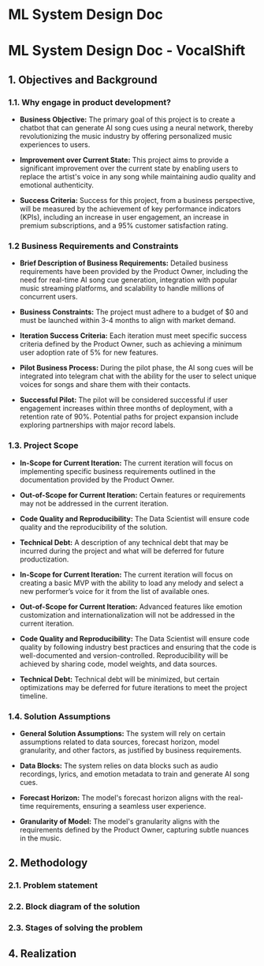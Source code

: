 # ML System Design Doc 
# ML System Design Doc - VocalShift
## 1. Objectives and Background
### 1.1. Why engage in product development?

- **Business Objective:** The primary goal of this project is to create a chatbot that can generate AI song cues using a neural network, thereby revolutionizing the music industry by offering personalized music experiences to users.

- **Improvement over Current State:** This project aims to provide a significant improvement over the current state by enabling users to replace the artist's voice in any song while maintaining audio quality and emotional authenticity.

- **Success Criteria:** Success for this project, from a business perspective, will be measured by the achievement of key performance indicators (KPIs), including an increase in user engagement, an increase in premium subscriptions, and a 95% customer satisfaction rating.


### 1.2 Business Requirements and Constraints

- **Brief Description of Business Requirements:** Detailed business requirements have been provided by the Product Owner, including the need for real-time AI song cue generation, integration with popular music streaming platforms, and scalability to handle millions of concurrent users.

- **Business Constraints:** The project must adhere to a budget of $0 and must be launched within 3-4 months to align with market demand.

- **Iteration Success Criteria:** Each iteration must meet specific success criteria defined by the Product Owner, such as achieving a minimum user adoption rate of 5% for new features.

- **Pilot Business Process:** During the pilot phase, the AI song cues will be integrated into telegram chat with the ability for the user to select unique voices for songs and share them with their contacts.

- **Successful Pilot:** The pilot will be considered successful if user engagement increases within three months of deployment, with a retention rate of 90%. Potential paths for project expansion include exploring partnerships with major record labels.


### 1.3. Project Scope

- **In-Scope for Current Iteration:** The current iteration will focus on implementing specific business requirements outlined in the documentation provided by the Product Owner.
- **Out-of-Scope for Current Iteration:** Certain features or requirements may not be addressed in the current iteration.
- **Code Quality and Reproducibility:** The Data Scientist will ensure code quality and the reproducibility of the solution.
- **Technical Debt:** A description of any technical debt that may be incurred during the project and what will be deferred for future productization.

- **In-Scope for Current Iteration:** The current iteration will focus on creating a basic MVP with the ability to load any melody and select a new performer’s voice for it from the list of available ones.

- **Out-of-Scope for Current Iteration:** Advanced features like emotion customization and internationalization will not be addressed in the current iteration.

- **Code Quality and Reproducibility:** The Data Scientist will ensure code quality by following industry best practices and ensuring that the code is well-documented and version-controlled. Reproducibility will be achieved by sharing code, model weights, and data sources.

- **Technical Debt:** Technical debt will be minimized, but certain optimizations may be deferred for future iterations to meet the project timeline.


### 1.4. Solution Assumptions

- **General Solution Assumptions:** The system will rely on certain assumptions related to data sources, forecast horizon, model granularity, and other factors, as justified by business requirements.

- **Data Blocks:** The system relies on data blocks such as audio recordings, lyrics, and emotion metadata to train and generate AI song cues.

- **Forecast Horizon:** The model's forecast horizon aligns with the real-time requirements, ensuring a seamless user experience.

- **Granularity of Model:** The model's granularity aligns with the requirements defined by the Product Owner, capturing subtle nuances in the music.


## 2. Methodology 
### 2.1. Problem statement

### 2.2. Block diagram of the solution 

### 2.3. Stages of solving the problem

## 4. Realization
